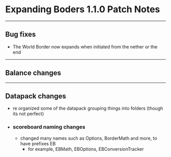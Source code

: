 # **Expanding Boders 1.1.0 Patch Notes**

---
## **Bug fixes**

* The World Border now expands when initiated from the nether or the end


---

## **Balance changes**


---

## Datapack changes

* re organized some of the datapack grouping things into folders (though its not perfect)

* ### scoreboard naming changes
    * changed many names such as Options, BorderMath and more, to have prefixes EB
        * for example, EBMath, EBOptions, EBConversionTracker